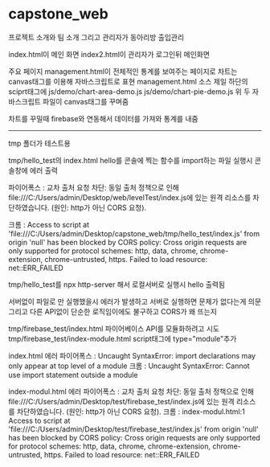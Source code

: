 # capstone_web

프로젝트 소개와 팀 소개 그리고 관리자가 동아리방 출입관리

index.html이 메인 화면
index2.html이 관리자가 로그인뒤 메인화면

주요 페이지 management.html이 전체적인 통계를 보여주는 페이지로
차트는 canvas태그를 이용해 자바스크립트로 표현
management.html 소스 제일 하단의 sciprt태그에
js/demo/chart-area-demo.js
js/demo/chart-pie-demo.js
위 두 자바스크립트 파일이 canvas태그를 꾸며줌

차트를 꾸밀때 firebase와 연동해서 데이터를 가져와 통계를 내줌


<hr>

tmp 폴더가 테스트용

tmp/hello_test의 index.html hello를 콘솔에 찍는 함수를 import하는 파일
실행시 콘솔창에 에러 출력

파이어폭스 : 교차 출처 요청 차단: 동일 출처 정책으로 인해 file:///C:/Users/admin/Desktop/web/levelTest/index.js에 있는 원격 리소스를 차단하였습니다. (원인: http가 아닌 CORS 요청).

크롬 : Access to script at 'file:///C:/Users/admin/Desktop/capstone_web/tmp/hello_test/index.js' from origin 'null' has been blocked by CORS policy: Cross origin requests are only supported for protocol schemes: http, data, chrome, chrome-extension, chrome-untrusted, https.
Failed to load resource: net::ERR_FAILED

tmp/hello_test를 npx http-server 해서 로컬서버로 실행시 hello 출력됨

서버없이 파일로 만 실행했을시 에러가 발생하고
서버로 실행하면 문제가 없다는게 의문
그리고 다른 API없이 단순한 로직임이에도 불구하고 CORS가 왜 뜨는지


tmp/firebase_test/index.html 파이어베이스 API를 모듈화하려고 시도
tmp/firebase_test/index-module.html script태그에 type="module"추가


index.html 에러 
파이어폭스 : Uncaught SyntaxError: import declarations may only appear at top level of a module
크롬 : Uncaught SyntaxError: Cannot use import statement outside a module

index-modul.html 에러
파이어폭스 : 교차 출처 요청 차단: 동일 출처 정책으로 인해 file:///C:/Users/admin/Desktop/test/firebase_test/index.js에 있는 원격 리소스를 차단하였습니다. (원인: http가 아닌 CORS 요청).
크롬 : index-modul.html:1 Access to script at 'file:///C:/Users/admin/Desktop/test/firebase_test/index.js' from origin 'null' has been blocked by CORS policy: Cross origin requests are only supported for protocol schemes: http, data, chrome, chrome-extension, chrome-untrusted, https.
Failed to load resource: net::ERR_FAILED
